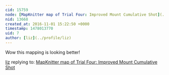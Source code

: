 ```yaml
---
cid: 15759
node: [MapKnitter map of Trial Four: Improved Mount Cumulative Shot](../notes/jkpetter/11-01-2016/mapknitter-map-of-trial-four-improved-mount-cumulative-shot)
nid: 13668
created_at: 2016-11-01 15:22:50 +0000
timestamp: 1478013770
uid: 7
author: [liz](../profile/liz)
---
```


Wow this mapping is looking better!

[liz](../profile/liz) replying to: [MapKnitter map of Trial Four: Improved Mount Cumulative Shot](../notes/jkpetter/11-01-2016/mapknitter-map-of-trial-four-improved-mount-cumulative-shot)

